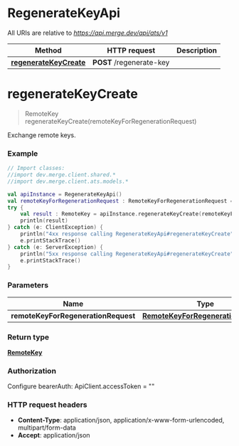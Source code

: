 # RegenerateKeyApi

All URIs are relative to *https://api.merge.dev/api/ats/v1*

Method | HTTP request | Description
------------- | ------------- | -------------
[**regenerateKeyCreate**](RegenerateKeyApi.md#regenerateKeyCreate) | **POST** /regenerate-key | 


<a name="regenerateKeyCreate"></a>
# **regenerateKeyCreate**
> RemoteKey regenerateKeyCreate(remoteKeyForRegenerationRequest)



Exchange remote keys.

### Example
```kotlin
// Import classes:
//import dev.merge.client.shared.*
//import dev.merge.client.ats.models.*

val apiInstance = RegenerateKeyApi()
val remoteKeyForRegenerationRequest : RemoteKeyForRegenerationRequest =  // RemoteKeyForRegenerationRequest | 
try {
    val result : RemoteKey = apiInstance.regenerateKeyCreate(remoteKeyForRegenerationRequest)
    println(result)
} catch (e: ClientException) {
    println("4xx response calling RegenerateKeyApi#regenerateKeyCreate")
    e.printStackTrace()
} catch (e: ServerException) {
    println("5xx response calling RegenerateKeyApi#regenerateKeyCreate")
    e.printStackTrace()
}
```

### Parameters

Name | Type | Description  | Notes
------------- | ------------- | ------------- | -------------
 **remoteKeyForRegenerationRequest** | [**RemoteKeyForRegenerationRequest**](RemoteKeyForRegenerationRequest.md)|  |

### Return type

[**RemoteKey**](RemoteKey.md)

### Authorization


Configure bearerAuth:
    ApiClient.accessToken = ""

### HTTP request headers

 - **Content-Type**: application/json, application/x-www-form-urlencoded, multipart/form-data
 - **Accept**: application/json

